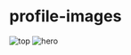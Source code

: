 # profile-images
![top](https://user-images.githubusercontent.com/98509310/212615846-2c24670f-78b9-4356-8157-b645a45bdd8f.png)
![hero](https://user-images.githubusercontent.com/98509310/212615188-69e5a512-6c54-4ec9-b2a4-3671a5128343.png)
